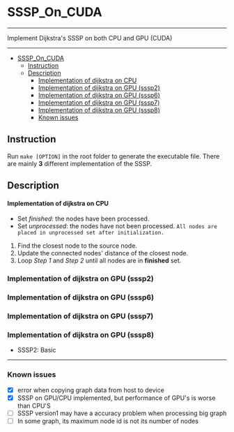 # SSSP_On_CUDA

---

Implement Dijkstra's SSSP on both CPU and GPU (CUDA)

---

<!-- TOC -->

- [SSSP_On_CUDA](#sssponcuda)
  - [Instruction](#instruction)
  - [Description](#description)
      - [Implementation of dijkstra on CPU](#implementation-of-dijkstra-on-cpu)
    - [Implementation of dijkstra on GPU (sssp2)](#implementation-of-dijkstra-on-gpu-sssp2)
    - [Implementation of dijkstra on GPU (sssp6)](#implementation-of-dijkstra-on-gpu-sssp6)
    - [Implementation of dijkstra on GPU (sssp7)](#implementation-of-dijkstra-on-gpu-sssp7)
    - [Implementation of dijkstra on GPU (sssp8)](#implementation-of-dijkstra-on-gpu-sssp8)
    - [Known issues](#known-issues)

<!-- /TOC -->

## Instruction

Run `make [OPTION]` in the root folder to generate the executable file. There are mainly **3** different implementation of the SSSP.

## Description

#### Implementation of dijkstra on CPU

- Set *finished*: the nodes have been processed.
- Set *unprocessed*: the nodes have not been processed. `All nodes are placed in unprocessed set after initialization.`

1. Find the closest node to the source node.
2. Update the connected nodes' distance of the closest node.
3. Loop *Step 1* and *Step 2* until all nodes are in **finished** set.

### Implementation of dijkstra on GPU (sssp2)

### Implementation of dijkstra on GPU (sssp6)

### Implementation of dijkstra on GPU (sssp7)

### Implementation of dijkstra on GPU (sssp8)



- SSSP2: Basic 


---

### Known issues
- [x] error when copying graph data from host to device
- [x] SSSP on GPU/CPU implemented, but performance of GPU's is worse than CPU'S
- [ ] SSSP version1 may have a accuracy problem when processing big graph
- [ ] In some graph, its maximum node id is not its number of nodes